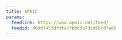 ```yaml
---
title: APNIC
params:
  feedlink: https://www.apnic.net/feed/
  feedid: d69d7453dfdfa1fb0ddb73cd60c8fad6
---
```

